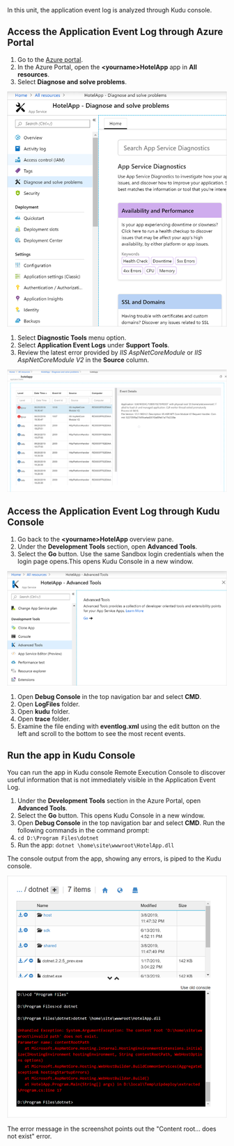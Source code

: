 In this unit, the application event log is analyzed through Kudu console.

## Access the Application Event Log through Azure Portal

1. Go to the [Azure portal](https://portal.azure.com/learn.docs.microsoft.com?azure-portal=true).
1. In the Azure Portal, open the **&lt;yourname&gt;HotelApp** app in **All resources**.
1. Select **Diagnose and solve problems**.

![Diagnose and solve problems](../media/DiagnoseAndSolveProblems.png)

1. Select **Diagnostic Tools** menu option.
1. Select **Application Event Logs** under **Support Tools**.
1. Review the latest error provided by *IIS AspNetCoreModule* or *IIS AspNetCoreModule V2* in the **Source** column.

![Application Events](../media/ApplicationEvents.png)

## Access the Application Event Log through Kudu Console

1. Go back to the **&lt;yourname&gt;HotelApp** overview pane.
1. Under the **Development Tools** section, open **Advanced Tools**. 
1. Select the **Go** button. Use the same Sandbox login credentials when the login page opens.This opens Kudu Console in a new window.

![Advanced Tools](../media/AdvancedTools.png)

1. Open **Debug Console** in the top navigation bar and select **CMD**.
1. Open **LogFiles** folder.
1. Open **kudu** folder.
1. Open **trace** folder.
1. Examine the file ending with **eventlog.xml** using the edit button on the left and scroll to the bottom to see the most recent events.

## Run the app in Kudu Console

You can run the app in Kudu console Remote Execution Console to discover useful information that is not immediately visible in the Application Event Log.

1. Under the **Development Tools** section in the Azure Portal, open **Advanced Tools**. 
1. Select the **Go** button. This opens Kudu Console in a new window.
1. Open **Debug Console** in the top navigation bar and select **CMD**.
Run the following commands in the command prompt:
1. `cd D:\Program Files\dotnet`
1. Run the app: `dotnet \home\site\wwwroot\HotelApp.dll`

The console output from the app, showing any errors, is piped to the Kudu console.

![Errors](../media/Errors.png)

The error message in the screenshot points out the "Content root... does not exist" error.
